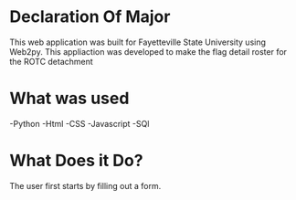 # Declaration Of Major
This web application was built for Fayetteville State University using Web2py. This appliaction was developed to make the flag detail roster for the ROTC detachment

# What was used

-Python 
-Html
-CSS
-Javascript
-SQl 

# What Does it Do?
The user first starts by filling out a form.    



